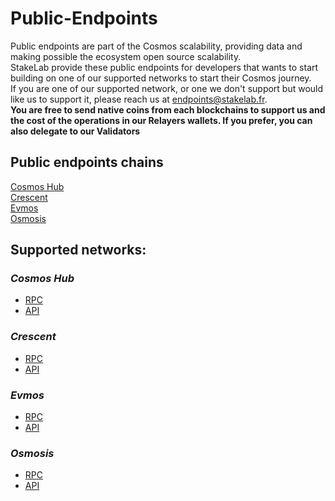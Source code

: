 # Public-Endpoints
Public endpoints are part of the Cosmos scalability, providing data and making possible the ecosystem open source scalability.  
StakeLab provide these public endpoints for developers that wants to start building on one of our supported networks to start their Cosmos journey.  
If you are one of our supported network, or one we don't support but would like us to support it, please reach us at endpoints@stakelab.fr.  
**You are free to send native coins from each blockchains to support us and the cost of the operations in our Relayers wallets. If you prefer, you can also delegate to our Validators**  

## Public endpoints chains  
[Cosmos Hub](https://github.com/StakeLab-Hub/StakeLab/tree/main/Public%20endpoints/README.md#cosmos-hub)  
[Crescent](https://github.com/StakeLab-Hub/StakeLab/tree/main/Public%20endpoints/README.md#crescent)   
[Evmos](https://github.com/StakeLab-Hub/StakeLab/tree/main/Public%20endpoints/README.md#evmos)  
[Osmosis](https://github.com/StakeLab-Hub/StakeLab/tree/main/Public%20endpoints/README.md#osmosis)   

## Supported networks:  

### _Cosmos Hub_  
- [RPC](http://rpc.cosmoshub.stakelab.fr/)  
- [API](http://api.cosmoshub.stakelab.fr/)  

### _Crescent_  
- [RPC](http://rpc.crescent.stakelab.fr/)  
- [API](http://api.crescent.stakelab.fr/)  

### _Evmos_  
- [RPC](http://rpc.evmos.stakelab.fr/)  
- [API](http://api.evmos.stakelab.fr/)  

### _Osmosis_  
- [RPC](http://rpc.osmosis.stakelab.fr/)  
- [API](http://api.osmosis.stakelab.fr/)  
